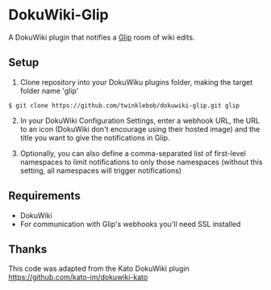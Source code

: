 # DokuWiki-Glip

A DokuWiki plugin that notifies a [Glip](http://glip.com) room of wiki edits.

## Setup

1. Clone repository into your DokuWiku plugins folder, making the target folder name 'glip'
```
$ git clone https://github.com/twinklebob/dokuwiki-glip.git glip
```

2. In your DokuWiki Configuration Settings, enter a webhook URL, the URL to an icon (DokuWiki don't encourage using their hosted image) and the title you want to give the notifications in Glip.

3. Optionally, you can also define a comma-separated list of first-level namespaces to limit notifications to only those namespaces (without this setting, all namespaces will trigger notifications)

## Requirements

* DokuWiki
* For communication with Glip's webhooks you'll need SSL installed

## Thanks

This code was adapted from the Kato DokuWiki plugin https://github.com/kato-im/dokuwiki-kato
